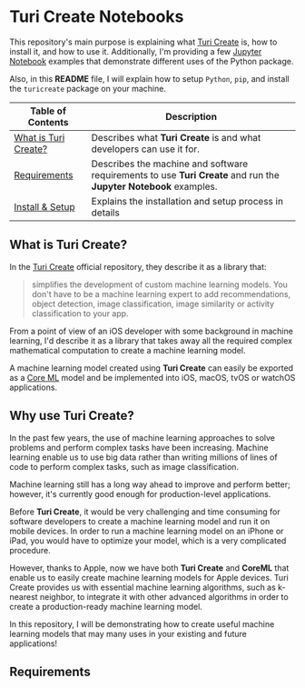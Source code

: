 # Turi Create Notebooks
This repository's main purpose is explaining what [Turi Create](https://github.com/apple/turicreate) is, how to install it, and how to use it. Additionally, I'm providing a few [Jupyter Notebook](http://jupyter.org) examples that demonstrate different uses of the Python package.

Also, in this **README** file, I will explain how to setup `Python`, `pip`, and install the `turicreate` package on your machine.


| Table of Contents  |  Description       |
| ------------------ | ------------------ |
| [What is Turi Create?](#) |  Describes what **Turi Create** is and what developers can use it for.|
| [Requirements](#) | Describes the machine and software requirements to use **Turi Create** and run the **Jupyter Notebook** examples.|
| [Install & Setup](#) | Explains the installation and setup process in details |

## What is Turi Create?
In the [Turi Create](https://github.com/apple/turicreate) official repository, they describe it as a library that:
>simplifies the development of custom machine learning models. You don't have to be a machine learning expert to add recommendations, object detection, image classification, image similarity or activity classification to your app.

From a point of view of an iOS developer with some background in machine learning, I'd describe it as a library that takes away all the required complex mathematical computation to create a machine learning model.

A machine learning model created using **Turi Create** can easily be exported as a [Core ML](https://developer.apple.com/documentation/coreml) model and be implemented into iOS, macOS, tvOS or watchOS applications.

## Why use Turi Create?
In the past few years, the use of machine learning approaches to solve problems and perform complex tasks have been increasing. Machine learning enable us to use big data rather than writing millions of lines of code to perform complex tasks, such as image classification.

Machine learning still has a long way ahead to improve and perform better; however, it's currently good enough for production-level applications. 

Before **Turi Create**, it would be very challenging and time consuming for software developers to create a machine learning model and run it on mobile devices. In order to run a machine learning model on an iPhone or iPad, you would have to optimize your model, which is a very complicated procedure. 

However, thanks to Apple, now we have both **Turi Create** and **CoreML** that enable us to easily create machine learning models for Apple devices. Turi Create provides us with essential machine learning algorithms, such as k-nearest neighbor, to integrate it with other advanced algorithms in order to create a production-ready machine learning model.

In this repository, I will be demonstrating how to create useful machine learning models that may many uses in your existing and future applications!

## Requirements
